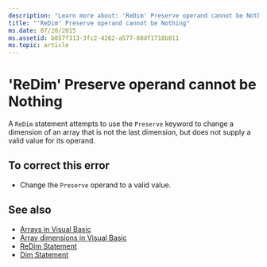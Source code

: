 ```yaml
---
description: "Learn more about: 'ReDim' Preserve operand cannot be Nothing"
title: "'ReDim' Preserve operand cannot be Nothing"
ms.date: 07/20/2015
ms.assetid: b857f313-3fc2-4262-a577-88df1718b811
ms.topic: article
---
```

# 'ReDim' Preserve operand cannot be Nothing

A `ReDim` statement attempts to use the `Preserve` keyword to change a dimension of an array that is not the last dimension, but does not supply a valid value for its operand.  
  
## To correct this error  
  
- Change the `Preserve` operand to a valid value.  
  
## See also

- [Arrays in Visual Basic](../programming-guide/language-features/arrays/index.md)
- [Array dimensions in Visual Basic](../programming-guide/language-features/arrays/array-dimensions.md)
- [ReDim Statement](../language-reference/statements/redim-statement.md)
- [Dim Statement](../language-reference/statements/dim-statement.md)
